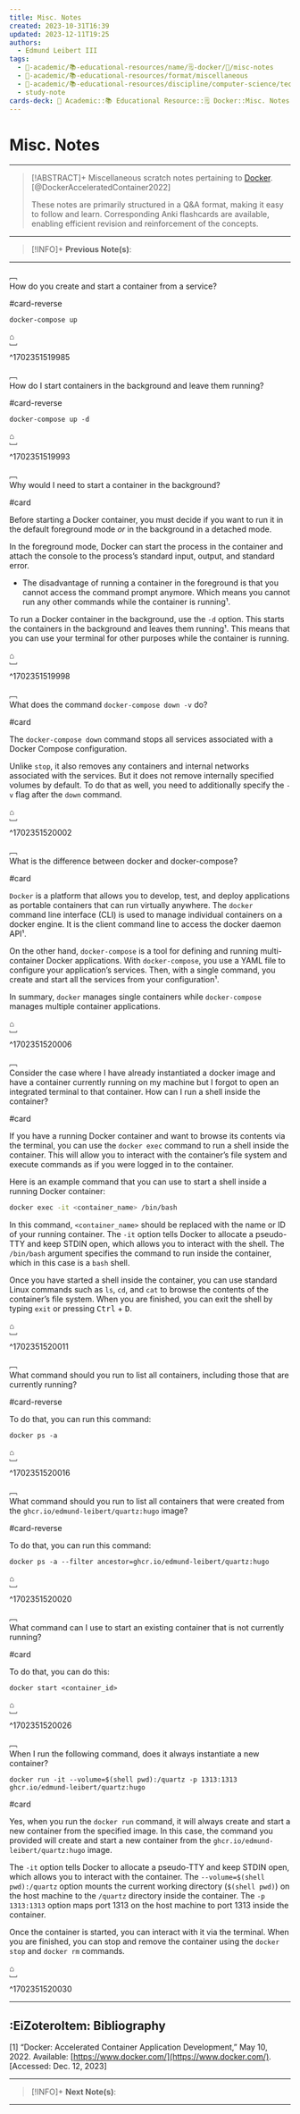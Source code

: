 ```yaml
---
title: Misc. Notes
created: 2023-10-31T16:39
updated: 2023-12-11T19:25
authors:
  - Edmund Leibert III
tags:
  - 🔴-academic/📚-educational-resources/name/🗒️-docker/🔖/misc-notes
  - 🔴-academic/📚-educational-resources/format/miscellaneous
  - 🔴-academic/📚-educational-resources/discipline/computer-science/technology/docker
  - study-note
cards-deck: 🔴 Academic::📚 Educational Resource::🗒️ Docker::Misc. Notes
---
```


# Misc. Notes

---

> [!ABSTRACT]+ 
> Miscellaneous scratch notes pertaining to [Docker](https://www.docker.com/). [@DockerAcceleratedContainer2022]
> 
> These notes are primarily structured in a Q&A format, making it easy to follow and learn. Corresponding Anki flashcards are available, enabling efficient revision and reinforcement of the concepts.

---

> [!INFO]+ 
> **Previous Note(s)**:
> 

---

﹇<br>
How do you create and start a container from a service?

#card-reverse 

```console
docker-compose up
```

⌂
<br>﹈<br>^1702351519985

﹇<br>
How do I start containers in the background and leave them running? 

#card-reverse 

`docker-compose up -d`

⌂
<br>﹈<br>^1702351519993

﹇<br>
Why would I need to start a container in the background? 

#card 

Before starting a Docker container, you must decide if you want to run it in the default foreground mode *or* in the background in a detached mode. 

In the foreground mode, Docker can start the process in the container and attach the console to the process’s standard input, output, and standard error. 
- The disadvantage of running a container in the foreground is that you cannot access the command prompt anymore. Which means you cannot run any other commands while the container is running¹.

To run a Docker container in the background, use the `-d` option. This starts the containers in the background and leaves them running¹. This means that you can use your terminal for other purposes while the container is running.

⌂
<br>﹈<br>^1702351519998

﹇<br>
What does the command `docker-compose down -v` do? 

#card 

The `docker-compose down` command stops all services associated with a Docker Compose configuration. 

Unlike `stop`, it also removes any containers and internal networks associated with the services. But it does not remove internally specified volumes by default. To do that as well, you need to additionally specify the `-v` flag after the `down` command.

⌂
<br>﹈<br>^1702351520002

﹇<br>
What is the difference between docker and docker-compose?

#card 

`Docker` is a platform that allows you to develop, test, and deploy applications as portable containers that can run virtually anywhere. The `docker` command line interface (CLI) is used to manage individual containers on a docker engine. It is the client command line to access the docker daemon API¹.

On the other hand, `docker-compose` is a tool for defining and running multi-container Docker applications. With `docker-compose`, you use a YAML file to configure your application’s services. Then, with a single command, you create and start all the services from your configuration¹.

In summary, `docker` manages single containers while `docker-compose` manages multiple container applications.

⌂
<br>﹈<br>^1702351520006


﹇<br>
Consider the case where I have already instantiated a docker image and have a container currently running on my machine but I forgot to open an integrated terminal to that container. How can I run a shell inside the container?

#card 

If you have a running Docker container and want to browse its contents via the terminal, you can use the `docker exec` command to run a shell inside the container. This will allow you to interact with the container’s file system and execute commands as if you were logged in to the container.

Here is an example command that you can use to start a shell inside a running Docker container:

```sh
docker exec -it <container_name> /bin/bash
```

In this command, `<container_name>` should be replaced with the name or ID of your running container. The `-it` option tells Docker to allocate a pseudo-TTY and keep STDIN open, which allows you to interact with the shell. The `/bin/bash` argument specifies the command to run inside the container, which in this case is a `bash` shell.

Once you have started a shell inside the container, you can use standard Linux commands such as `ls`, `cd`, and `cat` to browse the contents of the container’s file system. When you are finished, you can exit the shell by typing `exit` or pressing <kbd>Ctrl</kbd> + <kbd>D</kbd>.

⌂
<br>﹈<br>^1702351520011

﹇<br>
What command should you run to list all containers, including those that are currently running?

#card-reverse  

To do that, you can run this command: 

```console
docker ps -a
```

⌂
<br>﹈<br>^1702351520016

﹇<br>
What command should you run to list all containers that were created from the `ghcr.io/edmund-leibert/quartz:hugo` image?

#card-reverse  

To do that, you can run this command:

`docker ps -a --filter ancestor=ghcr.io/edmund-leibert/quartz:hugo`

⌂
<br>﹈<br>^1702351520020

﹇<br>
What command can I use to start an existing container that is not currently running?

#card 

To do that, you can do this: 
```console
docker start <container_id>
```

⌂
<br>﹈<br>^1702351520026

﹇<br>
When I run the following command, does it always instantiate a new container?

```console
docker run -it --volume=$(shell pwd):/quartz -p 1313:1313 ghcr.io/edmund-leibert/quartz:hugo
```

#card 

Yes, when you run the `docker run` command, it will always create and start a new container from the specified image. In this case, the command you provided will create and start a new container from the `ghcr.io/edmund-leibert/quartz:hugo` image.

The `-it` option tells Docker to allocate a pseudo-TTY and keep STDIN open, which allows you to interact with the container. The `--volume=$(shell pwd):/quartz` option mounts the current working directory (`$(shell pwd)`) on the host machine to the `/quartz` directory inside the container. The `-p 1313:1313` option maps port 1313 on the host machine to port 1313 inside the container.

Once the container is started, you can interact with it via the terminal. When you are finished, you can stop and remove the container using the `docker stop` and `docker rm` commands.

⌂
<br>﹈<br>^1702351520030

---

## :EiZoteroItem: Bibliography

\[1\]
“Docker: Accelerated Container Application Development,” May 10, 2022. Available: [https://www.docker.com/](https://www.docker.com/). [Accessed: Dec. 12, 2023]

---

> [!INFO]+
> **Next Note(s)**:
> 

---
